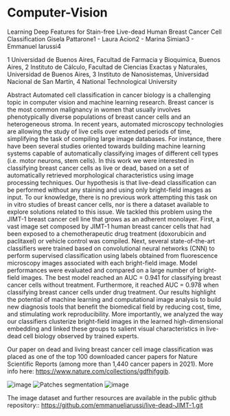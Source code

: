 # Computer-Vision

Learning Deep Features for Stain-free Live-dead Human Breast Cancer Cell Classification
Gisela Pattarone1 - Laura Acion2 - Marina Simian3 - Emmanuel Iarussi4

1 Universidad de Buenos Aires, Facultad de Farmacia y Bioquimica, Buenos Aires,
2 Instituto de Cálculo, Facultad de Ciencias Exactas y Naturales, Universidad de Buenos Aires,
3 Instituto de Nanosistemas, Universidad Nacional de San Martín,
4 National Technological University

Abstract
Automated cell classification in cancer biology is a challenging topic in computer vision and machine learning research. Breast cancer is the most common malignancy in women that usually involves phenotypically diverse populations of breast cancer cells and an heterogeneous stroma. In recent years, automated microscopy technologies are allowing the study of live cells over extended periods of time, simplifying the task of compiling large image databases. For instance, there have been several studies oriented towards building machine learning systems capable of automatically classifying images of different cell types (i.e. motor neurons, stem cells). In this work we were interested in classifying breast cancer cells as live or dead, based on a set of automatically retrieved morphological characteristics using image processing techniques. Our hypothesis is that live-dead classification can be performed without any staining and using only bright-field images as input. To our knowledge, there is no previous work attempting this task on in vitro studies of breast cancer cells, nor is there a dataset available to explore solutions related to this issue. We tackled this problem using the JIMT-1 breast cancer cell line that grows as an adherent monolayer. First, a vast image set composed by JIMT-1 human breast cancer cells that had been exposed to a chemotherapeutic drug treatment (doxorubicin and paclitaxel) or vehicle control was compiled. Next, several state-of-the-art classifiers were trained based on convolutional neural networks (CNN) to perform supervised classification using labels obtained from fluorescence microscopy images associated with each bright-field image. Model performances were evaluated and compared on a large number of bright-field images. The best model reached an AUC = 0.941 for classifying breast cancer cells without treatment. Furthermore, it reached AUC = 0.978 when classifying breast cancer cells under drug treatment. Our results highlight the potential of machine learning and computational image analysis to build new diagnosis tools that benefit the biomedical field by reducing cost, time, and stimulating work reproducibility. More importantly, we analyzed the way our classifiers clusterize bright-field images in the learned high-dimensional embedding and linked these groups to salient visual characteristics in live-dead cell biology observed by trained experts.


Our paper on dead and living breast cancer cell image classification was placed as one of the top 100 downloaded cancer papers for Nature Scientific Reports (among more than 1,440 cancer papers in 2021). More info here: https://www.nature.com/collections/gdfhjfggib.

![image](https://user-images.githubusercontent.com/91725761/163794416-6b2592f5-817d-4b33-8122-ef2db6b531ed.png)
![Patches segmentation](https://user-images.githubusercontent.com/91725761/163794193-8cb07bac-561d-46f3-b5e3-37f188d0c741.jpg)
![image](https://user-images.githubusercontent.com/91725761/163794383-653fb0d8-33d3-487f-b789-c07255b0838c.png)

The image dataset and further resources are available in the public github repository:: https://github.com/emmanueliarussi/live-dead-JIMT-1.git
